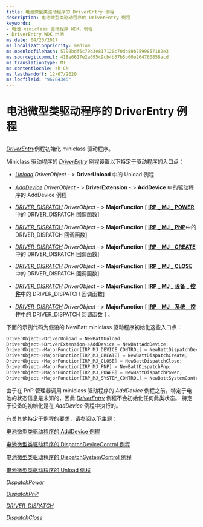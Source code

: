 ```yaml
---
title: 电池微型类驱动程序的 DriverEntry 例程
description: 电池微型类驱动程序的 DriverEntry 例程
keywords:
- 电池 miniclass 驱动程序 WDK，例程
- DriverEntry WDK 电池
ms.date: 04/20/2017
ms.localizationpriority: medium
ms.openlocfilehash: 5799bdf5c79b3e817120c70db80b7599857182e3
ms.sourcegitcommit: 418e6617e2a695c9cb4b37b5b60e264760858acd
ms.translationtype: MT
ms.contentlocale: zh-CN
ms.lasthandoff: 12/07/2020
ms.locfileid: "96784345"
---
```

# <a name="driverentry-routine-of-a-battery-miniclass-driver"></a>电池微型类驱动程序的 DriverEntry 例程


## <span id="ddk_driverentry_routine_of_battery_miniclass_driver_dg"></span><span id="DDK_DRIVERENTRY_ROUTINE_OF_BATTERY_MINICLASS_DRIVER_DG"></span>


[*DriverEntry*](/windows-hardware/drivers/ddi/wdm/nc-wdm-driver_initialize)例程初始化 miniclass 驱动程序。

Miniclass 驱动程序的 [*DriverEntry*](/windows-hardware/drivers/ddi/wdm/nc-wdm-driver_initialize) 例程设置以下特定于驱动程序的入口点：

-   [*Unload*](/windows-hardware/drivers/ddi/wdm/nc-wdm-driver_unload) *DriverObject* - &gt; **DriverUnload** 中的 Unload 例程

-   [*AddDevice*](/windows-hardware/drivers/ddi/wdm/nc-wdm-driver_add_device) *DriverObject* - &gt; **DriverExtension** - &gt; **AddDevice** 中的驱动程序的 AddDevice 例程

-   [*DRIVER_DISPATCH*](/windows-hardware/drivers/ddi/wdm/nc-wdm-driver_dispatch) *DriverObject* - &gt; **MajorFunction** \[ [**IRP \_ MJ \_ POWER**](../kernel/irp-mj-power.md)中的 DRIVER_DISPATCH 回调函数\]

-   [*DRIVER_DISPATCH*](/windows-hardware/drivers/ddi/wdm/nc-wdm-driver_dispatch) *DriverObject* - &gt; **MajorFunction** \[ [**IRP \_ MJ \_ PNP**](../kernel/irp-mj-pnp.md)中的 DRIVER_DISPATCH 回调函数\]

-   [*DRIVER_DISPATCH*](/windows-hardware/drivers/ddi/wdm/nc-wdm-driver_dispatch) *DriverObject* - &gt; **MajorFunction** \[ [**IRP \_ MJ \_ CREATE**](../kernel/irp-mj-create.md)中的 DRIVER_DISPATCH 回调函数\]

-   [*DRIVER_DISPATCH*](/windows-hardware/drivers/ddi/wdm/nc-wdm-driver_dispatch) *DriverObject* - &gt; **MajorFunction** \[ [**IRP \_ MJ \_ CLOSE**](../kernel/irp-mj-close.md)中的 DRIVER_DISPATCH 回调函数\]

-   [*DRIVER_DISPATCH*](/windows-hardware/drivers/ddi/wdm/nc-wdm-driver_dispatch) *DriverObject* - &gt; **MajorFunction** \[ [**IRP \_ MJ \_ 设备 \_ 控件**](../kernel/irp-mj-device-control.md)中的 DRIVER_DISPATCH 回调函数\]

-   [*DRIVER_DISPATCH*](/windows-hardware/drivers/ddi/wdm/nc-wdm-driver_dispatch) *DriverObject* - &gt; **MajorFunction** \[ [**IRP \_ MJ \_ 系统 \_ 控件**](../kernel/irp-mj-system-control.md)中的 DRIVER_DISPATCH 回调函数 \] 。

下面的示例代码为假设的 NewBatt miniclass 驱动程序初始化这些入口点：

```cpp
DriverObject->DriverUnload = NewBattUnload;
DriverObject->DriverExtension->AddDevice = NewBattAddDevice; 
DriverObject->MajorFunction[IRP_MJ_DEVICE_CONTROL] = NewBattDispatchDeviceControl;
DriverObject->MajorFunction[IRP_MJ_CREATE] = NewBattDispatchCreate;
DriverObject->MajorFunction[IRP_MJ_CLOSE] = NewBattDispatchClose;
DriverObject->MajorFunction[IRP_MJ_PNP] = NewBattDispatchPnp;
DriverObject->MajorFunction[IRP_MJ_POWER] = NewBattDispatchPower;
DriverObject->MajorFunction[IRP_MJ_SYSTEM_CONTROL] = NewBattSystemControl;
```

由于在 PnP 管理器调用 miniclass 驱动程序的 *AddDevice* 例程之前，特定于电池的状态信息是未知的，因此 [*DriverEntry*](/windows-hardware/drivers/ddi/wdm/nc-wdm-driver_initialize) 例程不会初始化任何此类状态。 特定于设备的初始化是在 *AddDevice* 例程中执行的。

有关其他特定于例程的要求，请参阅以下主题：

[电池微型类驱动程序的 AddDevice 例程](adddevice-routine-of-a-battery-miniclass-driver.md)

[电池微型类驱动程序的 DispatchDeviceControl 例程](dispatchdevicecontrol-routine-of-a-battery-miniclass-driver.md)

[电池微型类驱动程序的 DispatchSystemControl 例程](dispatchsystemcontrol-routine-of-a-battery-miniclass-driver.md)

[电池微型类驱动程序的 Unload 例程](unload-routine-of-a-battery-miniclass-driver.md)

[*DispatchPower*](/windows-hardware/drivers/ddi/wdm/nc-wdm-driver_dispatch)

[*DispatchPnP*](/windows-hardware/drivers/ddi/wdm/nc-wdm-driver_dispatch)

[*DRIVER_DISPATCH*](/windows-hardware/drivers/ddi/wdm/nc-wdm-driver_dispatch)

[*DispatchClose*](/windows-hardware/drivers/ddi/wdm/nc-wdm-driver_dispatch)

 

